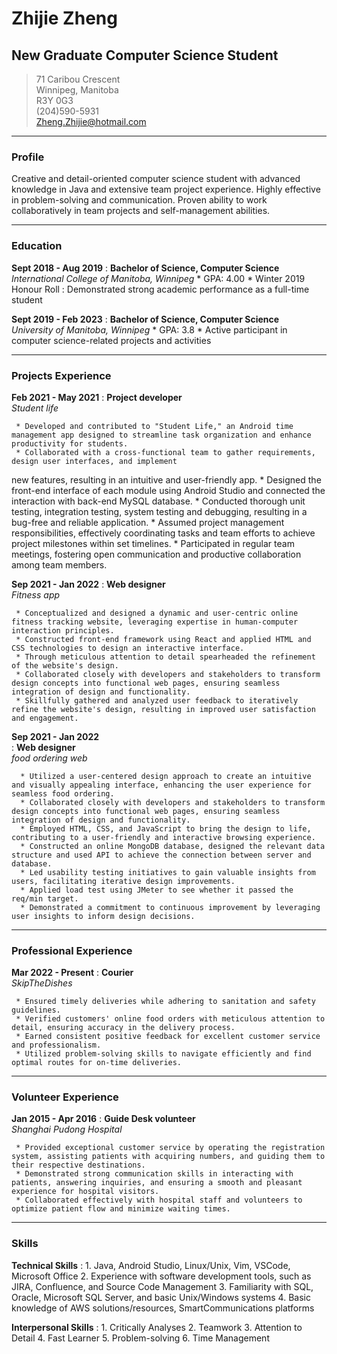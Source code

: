 # Zhijie Zheng
## New Graduate Computer Science Student


> 71 Caribou Crescent       
> Winnipeg, Manitoba    
> R3Y 0G3       
> (204)590-5931     
> Zheng.Zhijie@hotmail.com 
 
-----
### Profile
Creative and detail-oriented computer science student with advanced knowledge in Java and extensive team project experience. Highly effective in problem-solving and communication. Proven ability to work collaboratively in team projects and self-management abilities.

-----
### Education
**Sept 2018 - Aug 2019**
:    **Bachelor of Science, Computer Science**<br />
     *International College of Manitoba, Winnipeg*
     * GPA: 4.00
     * Winter 2019 Honour Roll
     : Demonstrated strong academic performance as a full-time student

**Sept 2019 - Feb 2023**
:    **Bachelor of Science, Computer Science**<br />
     *University of Manitoba, Winnipeg*
     * GPA: 3.8
     * Active participant in computer science-related projects and activities
     
-----
### Projects Experience
**Feb 2021 - May 2021**
:    **Project developer**<br />
     *Student life*

     * Developed and contributed to "Student Life," an Android time management app designed to streamline task organization and enhance productivity for students. 
     * Collaborated with a cross-functional team to gather requirements, design user interfaces, and implement
new features, resulting in an intuitive and user-friendly app.
     * Designed the front-end interface of each module using Android Studio and connected the interaction with back-end MySQL database.
     * Conducted thorough unit testing, integration testing, system testing and debugging, resulting in a bug-free and reliable application.
     * Assumed project management responsibilities, effectively coordinating tasks and team efforts to achieve project milestones within set timelines.
     * Participated in regular team meetings, fostering open communication and productive collaboration among team members.

**Sep 2021 - Jan 2022**
:    **Web designer**<br />
     *Fitness app*

     * Conceptualized and designed a dynamic and user-centric online fitness tracking website, leveraging expertise in human-computer interaction principles.
     * Constructed front-end framework using React and applied HTML and CSS technologies to design an interactive interface.
     * Through meticulous attention to detail spearheaded the refinement of the website's design.
     * Collaborated closely with developers and stakeholders to transform design concepts into functional web pages, ensuring seamless integration of design and functionality.
     * Skillfully gathered and analyzed user feedback to iteratively refine the website's design, resulting in improved user satisfaction and engagement.
    
 **Sep 2021 - Jan 2022**   
 :    **Web designer**<br />
      *food ordering web*

      * Utilized a user-centered design approach to create an intuitive and visually appealing interface, enhancing the user experience for seamless food ordering.
      * Collaborated closely with developers and stakeholders to transform design concepts into functional web pages, ensuring seamless integration of design and functionality.
      * Employed HTML, CSS, and JavaScript to bring the design to life, contributing to a user-friendly and interactive browsing experience.
      * Constructed an online MongoDB database, designed the relevant data structure and used API to achieve the connection between server and database.
      * Led usability testing initiatives to gain valuable insights from users, facilitating iterative design improvements.
      * Applied load test using JMeter to see whether it passed the req/min target. 
      * Demonstrated a commitment to continuous improvement by leveraging user insights to inform design decisions.
      

-----
### Professional Experience
**Mar 2022 - Present**
:    **Courier**<br />
     *SkipTheDishes*
     
     * Ensured timely deliveries while adhering to sanitation and safety guidelines.
     * Verified customers' online food orders with meticulous attention to detail, ensuring accuracy in the delivery process.
     * Earned consistent positive feedback for excellent customer service and professionalism.
     * Utilized problem-solving skills to navigate efficiently and find optimal routes for on-time deliveries.
     
-----
### Volunteer Experience
**Jan 2015 - Apr 2016**
:    **Guide Desk volunteer**<br />
     *Shanghai Pudong Hospital*

     * Provided exceptional customer service by operating the registration system, assisting patients with acquiring numbers, and guiding them to their respective destinations.
     * Demonstrated strong communication skills in interacting with patients, answering inquiries, and ensuring a smooth and pleasant experience for hospital visitors.
     * Collaborated effectively with hospital staff and volunteers to optimize patient flow and minimize waiting times.
    
-----
### Skills
**Technical Skills**
:    1. Java, Android Studio, Linux/Unix, Vim, VSCode, Microsoft Office
     2. Experience with software development tools, such as JIRA, Confluence, and Source Code Management
     3. Familiarity with SQL, Oracle, Microsoft SQL Server, and basic Unix/Windows systems
     4. Basic knowledge of AWS solutions/resources, SmartCommunications platforms

**Interpersonal Skills**
:    1. Critically Analyses
     2. Teamwork
     3. Attention to Detail
     4. Fast Learner
     5. Problem-solving
     6. Time Management
